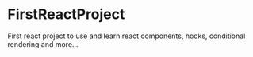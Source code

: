 # FirstReactProject
First react project to use and learn react components, hooks, conditional rendering and more...
